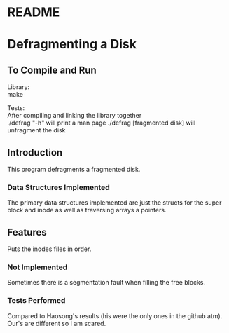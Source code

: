 # README
<h1>Defragmenting a Disk</h1>
<h2>To Compile and Run</h2>
Library: <br >
make <br  >

Tests: <br >
After compiling and linking the library together <br >
./defrag "-h" will print a man page
./defrag [fragmented disk] will unfragment the disk

<h2>Introduction</h2>
This program defragments a fragmented disk.

<h3>Data Structures Implemented</h3>
The primary data structures implemented are just the structs for the super block and inode as well as traversing arrays a pointers.


<h2>Features</h2>
Puts the inodes files in order.


<h3>Not Implemented</h3>
Sometimes there is a segmentation fault when filling the free blocks. 

<h3>Tests Performed</h3>
Compared to Haosong's results (his were the only ones in the github atm). Our's are different so I am scared.
